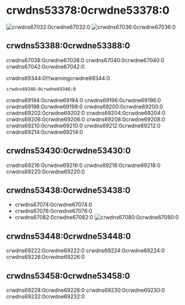 # crwdns53378:0crwdne53378:0

![crwdns67032:0crwdne67032:0](crwdns53380:0crwdne53380:0) ![crwdns67036:0crwdne67036:0](crwdns67034:0crwdne67034:0)

## crwdns53388:0crwdne53388:0

crwdns67038:0crwdne67038:0 crwdns67040:0crwdne67040:0 crwdns67042:0crwdne67042:0

crwdns69344:0!!!warningcrwdne69344:0

    crwdns69346:0crwdne69346:0

crwdns69194:0crwdne69194:0  crwdns69196:0crwdne69196:0  crwdns69198:0crwdne69198:0  crwdns69200:0crwdne69200:0 crwdns69202:0crwdne69202:0 crwdns69204:0crwdne69204:0 crwdns69206:0crwdne69206:0 crwdns69208:0crwdne69208:0 crwdns69210:0crwdne69210:0  crwdns69212:0crwdne69212:0  crwdns69214:0crwdne69214:0

## crwdns53430:0crwdne53430:0

crwdns69216:0crwdne69216:0  crwdns69218:0crwdne69218:0  crwdns69220:0crwdne69220:0

## crwdns53438:0crwdne53438:0

* crwdns67074:0crwdne67074:0
* crwdns67076:0crwdne67076:0
* crwdns67082:0crwdne67082:0 ![crwdns67080:0crwdne67080:0](crwdns67078:0crwdne67078:0)

## crwdns53448:0crwdne53448:0

crwdns69222:0crwdne69222:0 crwdns69224:0crwdne69224:0  crwdns69226:0crwdne69226:0

## crwdns53458:0crwdne53458:0

crwdns69228:0crwdne69228:0 crwdns69230:0crwdne69230:0 crwdns69232:0crwdne69232:0
